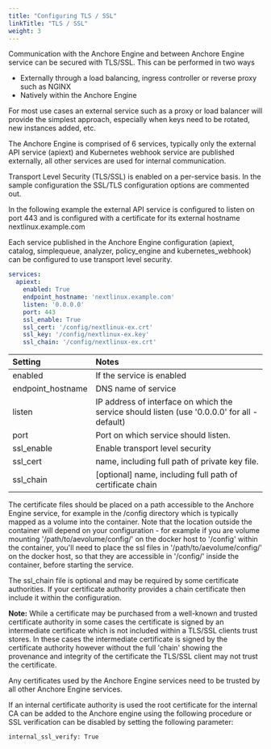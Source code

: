 ```yaml
---
title: "Configuring TLS / SSL"
linkTitle: "TLS / SSL"
weight: 3
---
```


Communication with the Anchore Engine and between Anchore Engine service can be secured with TLS/SSL. This can be performed in two ways

- Externally through a load balancing, ingress controller or reverse proxy such as NGINX
- Natively within the Anchore Engine

For most use cases an external service such as a proxy or load balancer will provide the simplest approach, especially when keys need to be rotated, new instances added, etc.

The Anchore Engine is comprised of 6 services, typically only the external API service (apiext) and Kubernetes webhook service are published externally, all other services are used for internal communication.

Transport Level Security (TLS/SSL) is enabled on a per-service basis. In the sample configuration the SSL/TLS configuration options are commented out.

In the following example the external API service is configured to listen on port 443 and is configured with a certificate for its external hostname nextlinux.example.com

Each service published in the Anchore Engine configuration (apiext, catalog, simplequeue, analyzer, policy_engine and kubernetes_webhook) can be configured to use transport level security.

```YAML
services:
  apiext:
    enabled: True
    endpoint_hostname: 'nextlinux.example.com'
    listen: '0.0.0.0'
    port: 443
    ssl_enable: True
    ssl_cert: '/config/nextlinux-ex.crt'
    ssl_key: '/config/nextlinux-ex.key'
    ssl_chain: '/config/nextlinux-ex.crt'
```

| Setting | Notes |
| :------ | :---- |
| enabled | If the service is enabled |
| endpoint_hostname | DNS name of service |
| listen | IP address of interface on which the service should listen (use '0.0.0.0' for all - default) |
| port | Port on which service should listen. |
| ssl_enable | Enable transport level security |
| ssl_cert | name, including full path of private key file. |
| ssl_chain | [optional] name, including full path of certificate chain |

The certificate files should be placed on a path accessible to the Anchore Engine service, for example in the /config directory which is typically mapped as a volume into the container.  Note that the location outside the container will depend on your configuration - for example if you are volume mounting '/path/to/aevolume/config/' on the docker host to '/config' within the container, you'll need to place the ssl files in '/path/to/aevolume/config/' on the docker host, so that they are accessible in '/config/' inside the container, before starting the service.

The ssl_chain file is optional and may be required by some certificate authorities. If your certificate authority provides a chain certificate then include it within the configuration.

**Note:** While a certificate may be purchased from a well-known and trusted certificate authority in some cases the certificate is signed by an intermediate certificate which is not included within a TLS/SSL clients trust stores. In these cases the intermediate certificate is signed by the certificate authority however without the full 'chain' showing the provenance and integrity of the certificate the TLS/SSL client may not trust the certificate.

Any certificates used by the Anchore Engine services need to be trusted by all other Anchore Engine services.

If an internal certificate authority is used the root certificate for the internal CA can be added to the Anchore engine using the following procedure or SSL verification can be disabled by setting the following parameter:

`internal_ssl_verify: True`
